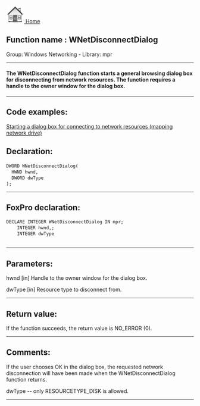 [<img src="../../images/home.png"> Home ](https://github.com/VFPX/Win32API)  

## Function name : WNetDisconnectDialog
Group: Windows Networking - Library: mpr    
***  


#### The WNetDisconnectDialog function starts a general browsing dialog box for disconnecting from network resources. The function requires a handle to the owner window for the dialog box.
***  


## Code examples:
[Starting a dialog box for connecting to network resources (mapping network drive)](../../samples/sample_309.md)  

## Declaration:
```foxpro  
DWORD WNetDisconnectDialog(
  HWND hwnd,
  DWORD dwType
);  
```  
***  


## FoxPro declaration:
```foxpro  
DECLARE INTEGER WNetDisconnectDialog IN mpr;
	INTEGER hwnd,;
	INTEGER dwType
  
```  
***  


## Parameters:
hwnd 
[in] Handle to the owner window for the dialog box. 

dwType 
[in] Resource type to disconnect from.  
***  


## Return value:
If the function succeeds, the return value is NO_ERROR (0).  
***  


## Comments:
If the user chooses OK in the dialog box, the requested network disconnection will have been made when the WNetDisconnectDialog function returns.  
  
dwType -- only RESOURCETYPE_DISK is allowed.  
  
***  

